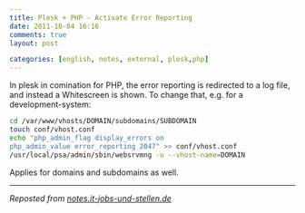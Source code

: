 ```yaml
---
title: Plesk + PHP - Activate Error Reporting
date: 2011-10-04 16:16
comments: true
layout: post

categories: [english, notes, external, plesk,php]
---
```

 In plesk in comination for PHP, the error reporting is redirected to a log file, and instead a Whitescreen is shown. To change that, e.g. for a development-system:


```bash
cd /var/www/vhosts/DOMAIN/subdomains/SUBDOMAIN
touch conf/vhost.conf
echo "php_admin_flag display_errors on
php_admin_value error_reporting 2047" >> conf/vhost.conf
/usr/local/psa/admin/sbin/websrvmng -u --vhost-name=DOMAIN
```

 Applies for domains and subdomains as well.

---
<i>Reposted from <a href='http://notes.it-jobs-und-stellen.de/notes/9' rel='canonical'>notes.it-jobs-und-stellen.de</a></i>
